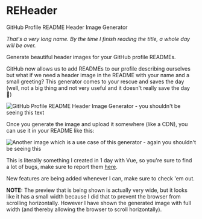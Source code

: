 # REHeader

GitHub Profile README Header Image Generator

*That's a very long name. By the time I finish reading the title, a whole day will be over.*

Generate beautiful header images for your GitHub profile READMEs.

GitHub now allows us to add READMEs to our profile describing ourselves but what if we need a header image in the README with your name and a small greeting? This generator comes to your rescue and saves the day (well, not a big thing and not very useful and it doesn't really save the day :shrug:)

![GitHub Profile README Header Image Generator - you shouldn't be seeing this text](https://cdn.glitch.com/0a4f672e-7d5c-4254-8f5a-847c2924bdf6%2Fheader-image-readme-gen.gif?v=1594991782151)

Once you generate the image and upload it somewhere (like a CDN), you can use it in your README like this:

![Another image which is a use case of this generator - again you shouldn't be seeing this](https://cdn.glitch.com/0a4f672e-7d5c-4254-8f5a-847c2924bdf6%2FScreen%20Shot%202020-07-17%20at%205.19.18%20PM.png?v=1594991994508)

This is literally something I created in 1 day with Vue, so you're sure to find a lot of bugs, make sure to report them [here](https://github.com/khalby786/gh-readme-header-image-gen/issues).

New features are being added whenever I can, make sure to check 'em out.

**NOTE:** The preview that is being shown is actually very wide, but it looks like it has a small width because I did that to prevent the browser from scrolling horizontally. However I have shown the generated image with full width (and thereby allowing the browser to scroll horizontally).